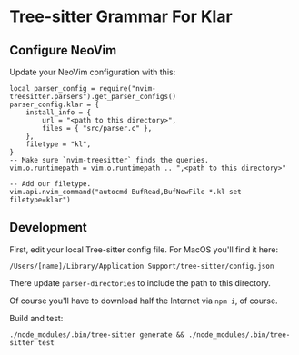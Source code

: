# Tree-sitter Grammar For Klar

## Configure NeoVim

Update your NeoVim configuration with this:

    local parser_config = require("nvim-treesitter.parsers").get_parser_configs()
    parser_config.klar = {
        install_info = {
            url = "<path to this directory>",
            files = { "src/parser.c" },
        },
        filetype = "kl",
    }
    -- Make sure `nvim-treesitter` finds the queries.
    vim.o.runtimepath = vim.o.runtimepath .. ",<path to this directory>"

    -- Add our filetype.
    vim.api.nvim_command("autocmd BufRead,BufNewFile *.kl set filetype=klar")

## Development

First, edit your local Tree-sitter config file. For MacOS you'll find it here:

    /Users/[name]/Library/Application Support/tree-sitter/config.json

There update `parser-directories` to include the path to this directory.

Of course you'll have to download half the Internet via `npm i`, of course.

Build and test:

    ./node_modules/.bin/tree-sitter generate && ./node_modules/.bin/tree-sitter test

